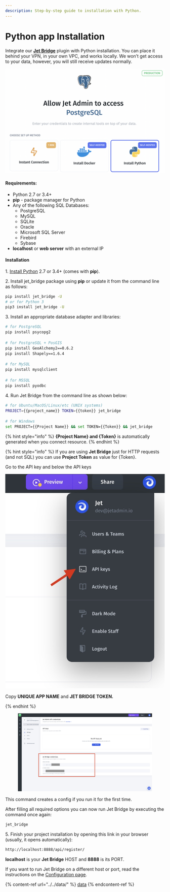 ```yaml
---
description: Step-by-step guide to installation with Python.
---
```


# Python app Installation

Integrate our [**Jet Bridge**](https://app.gitbook.com/@jetadmin/s/doc/\~/drafts/-M9TnCmHUbdvDWPtOccj/jet-bridge-deployment/install) plugin with Python installation. You can place it behind your VPN, in your own VPC, and works locally. We won’t get access to your data, however, you will still receive updates normally.

![](<../../../.gitbook/assets/image (820).png>)

#### Requirements:

* Python 2.7 or 3.4+
* **pip** - package manager for Python
* Any of the following SQL Databases:
  * PostgreSQL
  * MySQL
  * SQLite
  * Oracle
  * Microsoft SQL Server
  * Firebird
  * Sybase
* **localhost** or **web server** with an external IP

#### Installation

1\. [Install Python](https://www.python.org/downloads/) 2.7 or 3.4+ (comes with **pip**).

2\. Install jet\_bridge package using **pip** or update it from the command line as follows:

```bash
pip install jet_bridge -U
# or for Python 3
pip3 install jet_bridge -U
```

3\. Install an appropriate database adapter and libraries:

```bash
# for PostgreSQL
pip install psycopg2

# for PostgreSQL + PosGIS
pip install GeoAlchemy2==0.6.2
pip install Shapely==1.6.4

# for MySQL
pip install mysqlclient

# for MSSQL
pip install pyodbc
```

&#x20;4\. Run Jet Bridge from the command line as shown below:

```bash
# for Ubuntu/MacOS/Linux/etc (UNIX systems)
PROJECT={{project_name}} TOKEN={{token}} jet_bridge

# for Windows
set PROJECT={{Project Name}} && set TOKEN={{Token}} && jet_bridge
```

{% hint style="info" %}
**{Project Name} and {Token}** is automatically generated when you connect resource.
{% endhint %}

{% hint style="info" %}
If you are using **Jet Bridge** just for HTTP requests (and not SQL) you can use **Project Token** as value for {Token}.

Go to the API key and below the API keys

![](../../../.gitbook/assets/api.jpg)

Copy **UNIQUE APP NAME** and **JET BRIDGE TOKEN.**


{% endhint %}

<figure><img src="../../../.gitbook/assets/api2 (4).jpg" alt=""><figcaption></figcaption></figure>

This command creates a config if you run it for the first time.

After filling all required options you can now run Jet Bridge by executing the command once again:

```bash
jet_bridge
```

5\.  Finish your project installation by opening this link in your browser (usually, it opens automatically):

```bash
http://localhost:8888/api/register/
```

**localhost** is your **Jet Bridge** HOST and **8888** is its PORT.

If you want to run Jet Bridge on a different host or port, read the instructions on the [Configuration page](../../../jet-bridge-deployment/jet-admin/configuration.md#setting-up-your-configuration).

{% content-ref url="../../data/" %}
[data](../../data/)
{% endcontent-ref %}

